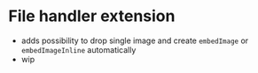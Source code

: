 # File handler extension

- adds possibility to drop single image and create `embedImage` or `embedImageInline` automatically
- wip

